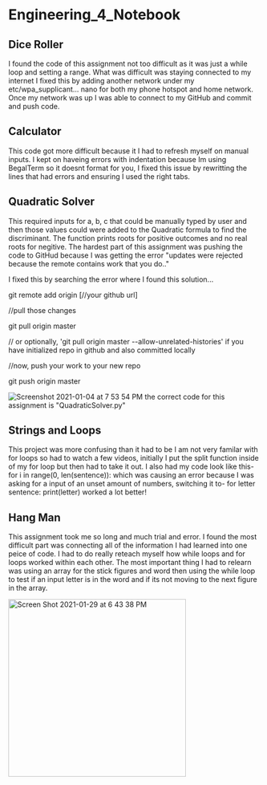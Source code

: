 # Engineering_4_Notebook

## Dice Roller
I found the code of this assignment not too difficult as it was just a while loop and setting a range. What was difficult was staying connected to my internet I fixed this by adding another network under my etc/wpa_supplicant... nano for both my phone hotspot and home network. Once my network was up I was able to connect to my GitHub and commit and push code. 

## Calculator 
This code got more difficult because it I had to refresh myself on manual inputs. I kept on haveing errors with indentation because Im using BegalTerm so it doesnt format for you, I fixed this issue by rewritting the lines that had errors and ensuring I used the right tabs. 

## Quadratic Solver
This required inputs for a, b, c that could be manually typed by user and then those values could were added to the Quadratic formula to find the discriminant. The function prints roots for positive outcomes and no real roots for negitive. The hardest part of this assignment was pushing the code to GitHud because I was getting the error "updates were rejected because the remote contains work that you do.." 

I fixed this by searching the error where I found this solution... 

git remote add origin [//your github url]

//pull those changes

git pull origin master 

// or optionally, 'git pull origin master --allow-unrelated-histories' if you have initialized repo in github and also committed locally

//now, push your work to your new repo

git push origin master

![Screenshot 2021-01-04 at 7 53 54 PM](https://user-images.githubusercontent.com/55250502/103598830-903d4d00-4ed1-11eb-963b-b7c9d294855d.png)
the correct code for this assignment is "QuadraticSolver.py"

## Strings and Loops
This project was more confusing than it had to be I am not very familar with for loops so had to watch a few videos, initially I put the split function inside of my for loop but then had to take it out. I also had my code look like this-
for i in range(0, len(sentence)):
which was causing an error because I was asking for a input of an unset amount of numbers, switching it to- 
for letter sentence: 
  print(letter) 
worked a lot better! 

## Hang Man
This assignment took me so long and much trial and error. I found the most difficult part was connecting all of the information I had learned into one peice of code. I had to do really reteach myself how while loops and for loops worked within each other. The most important thing I had to relearn was using an array for the stick figures and word then using the while loop to test if an input letter is in the word and if its not moving to the next figure in the array. 

<img width="354" alt="Screen Shot 2021-01-29 at 6 43 38 PM" src="https://user-images.githubusercontent.com/55250502/106338507-f499c500-6261-11eb-9614-a85b6c2ac341.png">
